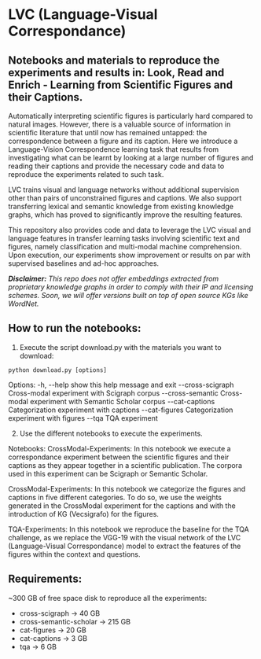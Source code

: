 # LVC (Language-Visual Correspondance)
## Notebooks and materials to reproduce the experiments and results in: Look, Read and Enrich - Learning from Scientific Figures and their Captions.

Automatically interpreting scientific figures is particularly hard compared to natural images. However, there is a valuable source of information in scientific literature that until now has remained untapped: the correspondence between a figure and its caption. Here we 
introduce a Language-Vision Correspondence learning task that results from investigating what can be learnt by looking at a large number of figures and reading their captions and provide the necessary code and data to reproduce the experiments related to such task.

LVC trains visual and language networks without additional supervision other than pairs of unconstrained figures and captions. We also support transferring lexical and semantic knowledge from existing knowledge graphs, which has proved to significantly improve the resulting features. 

This repository also provides code and data to leverage the LVC visual and language features in transfer learning tasks involving scientific text and figures, namely classification and multi-modal machine comprehension. Upon execution, our experiments show improvement or results on par with supervised baselines and ad-hoc approaches.

_**Disclaimer:** This repo does not offer embeddings extracted from proprietary knowledge graphs in order to comply with their IP and licensing schemes. Soon, we will offer versions built on top of open source KGs like WordNet._

## How to run the notebooks:
1. Execute the script download.py with the materials you want to download: 

```
python download.py [options]
```

Options:
  -h, --help        show this help message and exit
  --cross-scigraph  Cross-modal experiment with Scigraph corpus
  --cross-semantic  Cross-modal experiment with Semantic Scholar corpus
  --cat-captions    Categorization experiment with captions
  --cat-figures     Categorization experiment with figures
  --tqa             TQA experiment
  
2. Use the different notebooks to execute the experiments.

Notebooks:
CrossModal-Experiments: In this notebook we execute a correspondance experiment between the scientific figures and their captions as they appear together in a scientific publication. The corpora used in this experiment can be Scigraph or Semantic Scholar.

CrossModal-Experiments: In this notebook we categorize the figures and captions in five different categories. To do so, we use the weights generated in the CrossModal experiment for the captions and with the introduction of KG (Vecsigrafo) for the figures.

TQA-Experiments: In this notebook we reproduce the baseline for the TQA challenge, as we replace the VGG-19 with the visual network of the LVC (Language-Visual Correspondance) model to extract the features of the figures within the context and questions.

## Requirements:
~300 GB of free space disk to reproduce all the experiments:
- cross-scigraph -> 40 GB
- cross-semantic-scholar -> 215 GB
- cat-figures -> 20 GB
- cat-captions -> 3 GB
- tqa -> 6 GB
